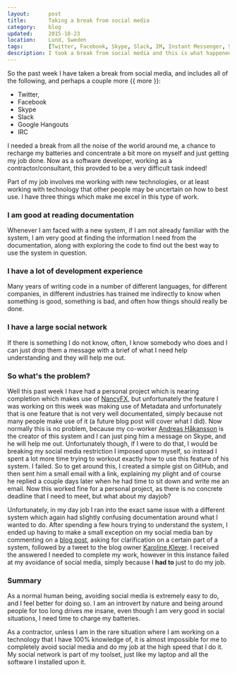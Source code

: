 ```yaml
---
layout:      post
title:       Taking a break from social media
category:    blog
updated:     2015-10-23
location:    Lund, Sweden
tags:        [Twitter, Facebook, Skype, Slack, IM, Instant Messenger, Social, Social Media]
description: I took a break from social media and this is what happened
---
```


So the past week I have taken a break from social media, and includes all of the following, and perhaps a couple more {{ more }}:

- Twitter,
- Facebook
- Skype
- Slack
- Google Hangouts
- IRC

I needed a break from all the noise of the world around me, a chance to recharge my batteries and concentrate a bit more on myself and just getting my job done. Now as a software developer, working as a contractor/consultant, this provded to be a very difficult task indeed!

Part of my job involves me working with new technologies, or at least working with technology that other people may be uncertain on how to best use. I have three things which make me excel in this type of work.

### I am good at reading documentation

Whenever I am faced with a new system, if I am not already familiar with the system, I am very good at finding the information I need from the documentation, along with exploring the code to find out the best way to use the system in question.

### I have a lot of development experience

Many years of writing code in a number of different languages, for different companies, in different industries has trained me indirectly to know when something is good, something is bad, and often how things should really be done.

### I have a large social network

If there is something I do not know, often, I know somebody who does and I can just drop them a message with a brief of what I need help understanding and they will help me out.

### So what's the problem?

Well this past week I have had a personal project which is nearing completion which makes use of [NancyFX](http://www.nancyfx.org/), but unfortunately the feature I was working on this week was making use of Metadata and unfortunately that is one feature that is not very well documentated, simply because not many people make use of it (a future blog post will cover what I did). Now normally this is no problem, because my co-worker [Andreas Håkansson](http://www.thecodejunkie.com/) is the creator of this system and I can just ping him a message on Skype, and he will help me out. Unfortunately though, if I were to do that, I would be breaking my social media restriction I imposed upon myself, so instead I spent a lot more time trying to workout exactly how to use this feature of his system. I failed. So to get around this, I created a simple gist on GitHub, and then sent him a small email with a link, explaining my plight and of course he replied a couple days later when he had time to sit down and write me an email. Now this worked fine for a personal project, as there is no concrete deadline that I need to meet, but what about my dayjob?

Unfortunately, in my day job I ran into the exact same issue with a different system which again had slightly confusing documentation around what I wanted to do. After spending a few hours trying to understand the system, I ended up having to make a small exception on my social media ban by commenting on a [blog post](www.karolikl.com/2015/02/the-payex-payment-provider-for.html), asking for clarification on a certain part of a system, followed by a tweet to the blog owner [Karoline Klever](https://twitter.com/karolikl). I received the answered I needed to complete my work, however in this instance failed at my avoidance of social media, simply because I **had to** just to do my job.

### Summary

As a normal human being, avoiding social media is extremely easy to do, and I feel better for doing so. I am an introvert by nature and being around people for too long drives me insane, even though I am very good in social situations, I need time to charge my batteries.

As a contractor, unless I am in the rare situation where I am working on a technology that I have 100% knowledge of, it is almost impossible for me to completely avoid social media and do my job at the high speed that I do it. My social network is part of my toolset, just like my laptop and all the software I installed upon it.